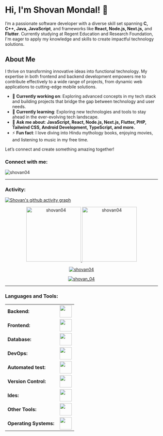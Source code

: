 <link rel="stylesheet" type='text/css' href="https://cdn.jsdelivr.net/gh/devicons/devicon@latest/devicon.min.css" />

# Hi, I'm Shovan Mondal! 🚀

I’m a passionate software developer with a diverse skill set spanning **C, C++, Java, JavaScript**, and frameworks like **React, Node.js, Next.js,** and **Flutter**. Currently studying at Regent Education and Research Foundation, I'm eager to apply my knowledge and skills to create impactful technology solutions.

## About Me

I thrive on transforming innovative ideas into functional technology. My expertise in both frontend and backend development empowers me to contribute effectively to a wide range of projects, from dynamic web applications to cutting-edge mobile solutions.

- 🔭 **Currently working on**: Exploring advanced concepts in my tech stack and building projects that bridge the gap between technology and user needs.
- 🌱 **Currently learning**: Exploring new technologies and tools to stay ahead in the ever-evolving tech landscape.
- 💬 **Ask me about**: **JavaScript, React, Node.js, Next.js, Flutter, PHP, Tailwind CSS, Android Development, TypeScript, and more.**
- ⚡ **Fun fact**: I love diving into Hindu mythology books, enjoying movies, and listening to music in my free time.

Let’s connect and create something amazing together!

<h3 align="left">Connect with me:</h3>
<p align="left">
<a href="https://twitter.com/shovan04" target="blank"><i align="center" class="devicon-twitter-original" alt="Shovan_Mondal" height="40" width="60" ></i>
</a>
<a href="https://www.linkedin.com/in/shovan04/" target="blank"><i align="center" class="devicon-linkedin-plain colored" alt="Shovan_Mondal" height="40" width="60" ></i>
</a>
</p>

<p align="left"> <img src="https://komarev.com/ghpvc/?username=shovan04&label=Profile%20views&color=0e75b6&style=flat" alt="shovan04" /> </p>


------
<h3 align="left">Activity:</h3>

[![Shovan's github activity graph](https://github-readme-activity-graph.vercel.app/graph?username=shovan04&bg_color=100f0f&color=4c5e9e&line=4c569e&point=403e41&area=true&hide_border=true)](https://github.com/ashutosh00710/github-readme-activity-graph)

<div align="center">
  <a href="https://github.com/shovan04?tab=repositories">
    <img height="180em" src="https://github-readme-stats.vercel.app/api/top-langs?username=shovan04&show_icons=true&locale=en&layout=compact&theme=tokyonight" alt="shovan04"/>
    <img height="180em" src="https://github-readme-stats.vercel.app/api?username=shovan04&show_icons=true&locale=en&layout=compact&theme=tokyonight" alt="shovan04"/>
  </a>
</div>
<p align="center">
  <a href="https://github.com/shovan04">
    <img src="https://github-readme-streak-stats.herokuapp.com/?user=shovan04&&theme=tokyonight" alt="shovan04" />
  </a>
</p>
<p align="center">
  <a href="https://leetcode.com/u/shovan_04/">
    <img src="https://leetcard.jacoblin.cool/shovan_04?theme=dark&font=Inder" alt="shovan_04" />
  </a>
</p>

------
<h3 align="left">Languages and Tools:</h3>
<table>
    <tr>
        <td style="font-weight: bold; padding-right: 10px; vertical-align: center; border: none;">Backend:</td>
        <td><img height="40" src="https://skillicons.dev/icons?i=php,python,laravel,nodejs,fastapi,flask,express,nginx,vite,nextjs,dart"/></td>
    </tr>
    <tr>
        <td style="font-weight: bold; padding-right: 10px; vertical-align: center;">Frontend:</td>
        <td><img height="40" src="https://skillicons.dev/icons?i=react,mui,tailwindcss,bootstrap,html,css,js,ts,figma,flutter"/></td>
    </tr>
    <tr>
        <td style="font-weight: bold; padding-right: 10px; vertical-align: center; border: none;">Database:</td>
        <td><img height="40" src="https://skillicons.dev/icons?i=mysql,postgresql,mongodb"/></td>
    </tr>
    <tr>
        <td style="font-weight: bold; padding-right: 10px; vertical-align: center; border: none;">DevOps:</td>
        <td><img height="40" src="https://skillicons.dev/icons?i=docker,gcp,terraform,aws"/></td>
    </tr>
    <tr>
        <td style="font-weight: bold; padding-right: 10px; vertical-align: center; border: none;">Automated test:</td>
        <td><img height="40" src="https://skillicons.dev/icons?i=selenium,pytest,phpunit"/></td>
    </tr>
    <tr>
        <td style="font-weight: bold; padding-right: 10px; vertical-align: center; border: none;">Version Control:</td>
        <td><img height="40" src="https://skillicons.dev/icons?i=git,github"/></td>
    </tr>
    <tr>
        <td style="font-weight: bold; padding-right: 10px; vertical-align: center; border: none;">Ides:</td>
        <td><img height="40" src="https://skillicons.dev/icons?i=vscode,visualstudio,androidstudio,atom,pycharm"/></td>
    </tr>
    <tr>
        <td style="font-weight: bold; padding-right: 10px; vertical-align: center; border: none;">Other Tools:</td>
        <td><img height="40" src="https://skillicons.dev/icons?i=powershell,bash,cmd"/></td>
    </tr>
    <tr>
        <td style="font-weight: bold; padding-right: 10px; vertical-align: center; border: none;">Operating Systems:</td>
        <td><img height="40" src="https://skillicons.dev/icons?i=windows,ubuntu,apple"/></td>
    </tr>
</table>

